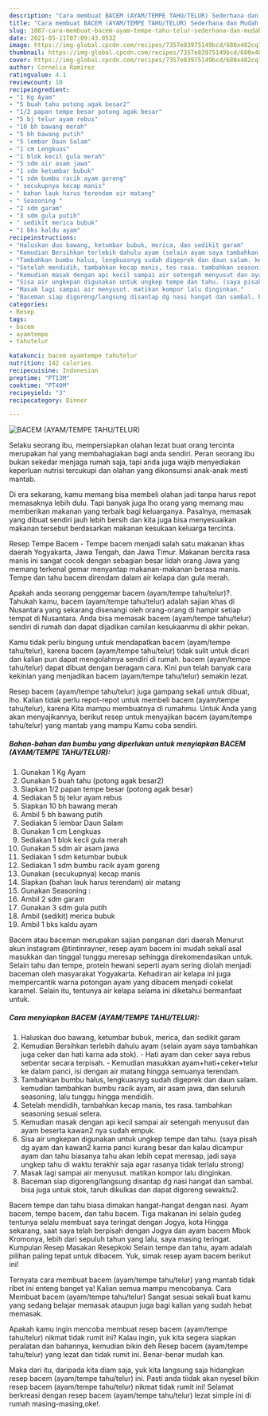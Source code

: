 ```yaml
---
description: "Cara membuat BACEM (AYAM/TEMPE TAHU/TELUR) Sederhana dan Mudah Dibuat"
title: "Cara membuat BACEM (AYAM/TEMPE TAHU/TELUR) Sederhana dan Mudah Dibuat"
slug: 1087-cara-membuat-bacem-ayam-tempe-tahu-telur-sederhana-dan-mudah-dibuat
date: 2021-05-11T07:09:43.053Z
image: https://img-global.cpcdn.com/recipes/7357e83975149bcd/680x482cq70/bacem-ayamtempe-tahutelur-foto-resep-utama.jpg
thumbnail: https://img-global.cpcdn.com/recipes/7357e83975149bcd/680x482cq70/bacem-ayamtempe-tahutelur-foto-resep-utama.jpg
cover: https://img-global.cpcdn.com/recipes/7357e83975149bcd/680x482cq70/bacem-ayamtempe-tahutelur-foto-resep-utama.jpg
author: Cornelia Ramirez
ratingvalue: 4.1
reviewcount: 10
recipeingredient:
- "1 Kg Ayam"
- "5 buah tahu potong agak besar2"
- "1/2 papan tempe besar potong agak besar"
- "5 bj telur ayam rebus"
- "10 bh bawang merah"
- "5 bh bawang putih"
- "5 lembar Daun Salam"
- "1 cm Lengkuas"
- "1 blok kecil gula merah"
- "5 sdm air asam jawa"
- "1 sdm ketumbar bubuk"
- "1 sdm bumbu racik ayam goreng"
- " secukupnya kecap manis"
- " bahan lauk harus terendam air matang"
- " Seasoning "
- "2 sdm garam"
- "3 sdm gula putih"
- " sedikit merica bubuk"
- "1 bks kaldu ayam"
recipeinstructions:
- "Haluskan duo bawang, ketumbar bubuk, merica, dan sedikit garam"
- "Kemudian Bersihkan terlebih dahulu ayam (selain ayam saya tambahkan juga ceker dan hati karna ada stok).  Hati ayam dan ceker saya rebus sebentar secara terpisah. Kemudian masukkan ayam+hati+ceker+telur ke dalam panci, isi dengan air matang hingga semuanya terendam."
- "Tambahkan bumbu halus, lengkuasnyg sudah digeprek dan daun salam. kemudian tambahkan bumbu racik ayam, air asam jawa, dan seluruh seasoning, lalu tunggu hingga mendidih."
- "Setelah mendidih, tambahkan kecap manis, tes rasa. tambahkan seasoning sesuai selera."
- "Kemudian masak dengan api kecil sampai air setengah menyusut dan ayam beserta kawan2 nya sudah empuk."
- "Sisa air ungkepan digunakan untuk ungkep tempe dan tahu. (saya pisah dg ayam dan kawan2 karna panci kurang besar dan kalau dicampur ayam dan tahu biasanya tahu akan lebih cepat meresap, jadi saya ungkep tahu di waktu terakhir saja agar rasanya tidak terlalu strong)"
- "Masak lagi sampai air menyusut. matikan kompor lalu dinginkan."
- "Baceman siap digoreng/langsung disantap dg nasi hangat dan sambal. bisa juga untuk stok, taruh dikulkas dan dapat digoreng sewaktu2."
categories:
- Resep
tags:
- bacem
- ayamtempe
- tahutelur

katakunci: bacem ayamtempe tahutelur 
nutrition: 142 calories
recipecuisine: Indonesian
preptime: "PT13M"
cooktime: "PT40M"
recipeyield: "3"
recipecategory: Dinner

---
```



![BACEM (AYAM/TEMPE TAHU/TELUR)](https://img-global.cpcdn.com/recipes/7357e83975149bcd/680x482cq70/bacem-ayamtempe-tahutelur-foto-resep-utama.jpg)

Selaku seorang ibu, mempersiapkan olahan lezat buat orang tercinta merupakan hal yang membahagiakan bagi anda sendiri. Peran seorang ibu bukan sekedar menjaga rumah saja, tapi anda juga wajib menyediakan keperluan nutrisi tercukupi dan olahan yang dikonsumsi anak-anak mesti mantab.

Di era  sekarang, kamu memang bisa membeli olahan jadi tanpa harus repot memasaknya lebih dulu. Tapi banyak juga lho orang yang memang mau memberikan makanan yang terbaik bagi keluarganya. Pasalnya, memasak yang dibuat sendiri jauh lebih bersih dan kita juga bisa menyesuaikan makanan tersebut berdasarkan makanan kesukaan keluarga tercinta. 

Resep Tempe Bacem - Tempe bacem menjadi salah satu makanan khas daerah Yogyakarta, Jawa Tengah, dan Jawa Timur. Makanan bercita rasa manis ini sangat cocok dengan sebagian besar lidah orang Jawa yang memang terkenal gemar menyantap makanan-makanan berasa manis. Tempe dan tahu bacem direndam dalam air kelapa dan gula merah.

Apakah anda seorang penggemar bacem (ayam/tempe tahu/telur)?. Tahukah kamu, bacem (ayam/tempe tahu/telur) adalah sajian khas di Nusantara yang sekarang disenangi oleh orang-orang di hampir setiap tempat di Nusantara. Anda bisa memasak bacem (ayam/tempe tahu/telur) sendiri di rumah dan dapat dijadikan camilan kesukaanmu di akhir pekan.

Kamu tidak perlu bingung untuk mendapatkan bacem (ayam/tempe tahu/telur), karena bacem (ayam/tempe tahu/telur) tidak sulit untuk dicari dan kalian pun dapat mengolahnya sendiri di rumah. bacem (ayam/tempe tahu/telur) dapat dibuat dengan beragam cara. Kini pun telah banyak cara kekinian yang menjadikan bacem (ayam/tempe tahu/telur) semakin lezat.

Resep bacem (ayam/tempe tahu/telur) juga gampang sekali untuk dibuat, lho. Kalian tidak perlu repot-repot untuk membeli bacem (ayam/tempe tahu/telur), karena Kita mampu membuatnya di rumahmu. Untuk Anda yang akan menyajikannya, berikut resep untuk menyajikan bacem (ayam/tempe tahu/telur) yang mantab yang mampu Kamu coba sendiri.

<!--inarticleads1-->

##### Bahan-bahan dan bumbu yang diperlukan untuk menyiapkan BACEM (AYAM/TEMPE TAHU/TELUR):

1. Gunakan 1 Kg Ayam
1. Gunakan 5 buah tahu (potong agak besar2)
1. Siapkan 1/2 papan tempe besar (potong agak besar)
1. Sediakan 5 bj telur ayam rebus
1. Siapkan 10 bh bawang merah
1. Ambil 5 bh bawang putih
1. Sediakan 5 lembar Daun Salam
1. Gunakan 1 cm Lengkuas
1. Sediakan 1 blok kecil gula merah
1. Gunakan 5 sdm air asam jawa
1. Sediakan 1 sdm ketumbar bubuk
1. Sediakan 1 sdm bumbu racik ayam goreng
1. Gunakan  (secukupnya) kecap manis
1. Siapkan  (bahan lauk harus terendam) air matang
1. Gunakan  Seasoning :
1. Ambil 2 sdm garam
1. Gunakan 3 sdm gula putih
1. Ambil  (sedikit) merica bubuk
1. Ambil 1 bks kaldu ayam


Bacem atau baceman merupakan sajian panganan dari daerah Menurut akun instagram @tintinrayner, resep ayam bacem ini mudah sekali asal masukkan dan tinggal tunggu meresap sehingga direkomendasikan untuk. Selain tahu dan tempe, protein hewani seperti ayam sering diolah menjadi baceman oleh masyarakat Yogyakarta. Kehadiran air kelapa ini juga mempercantik warna potongan ayam yang dibacem menjadi cokelat karamel. Selain itu, tentunya air kelapa selama ini diketahui bermanfaat untuk. 

<!--inarticleads2-->

##### Cara menyiapkan BACEM (AYAM/TEMPE TAHU/TELUR):

1. Haluskan duo bawang, ketumbar bubuk, merica, dan sedikit garam
1. Kemudian Bersihkan terlebih dahulu ayam (selain ayam saya tambahkan juga ceker dan hati karna ada stok).  - Hati ayam dan ceker saya rebus sebentar secara terpisah. - Kemudian masukkan ayam+hati+ceker+telur ke dalam panci, isi dengan air matang hingga semuanya terendam.
1. Tambahkan bumbu halus, lengkuasnyg sudah digeprek dan daun salam. kemudian tambahkan bumbu racik ayam, air asam jawa, dan seluruh seasoning, lalu tunggu hingga mendidih.
1. Setelah mendidih, tambahkan kecap manis, tes rasa. tambahkan seasoning sesuai selera.
1. Kemudian masak dengan api kecil sampai air setengah menyusut dan ayam beserta kawan2 nya sudah empuk.
1. Sisa air ungkepan digunakan untuk ungkep tempe dan tahu. (saya pisah dg ayam dan kawan2 karna panci kurang besar dan kalau dicampur ayam dan tahu biasanya tahu akan lebih cepat meresap, jadi saya ungkep tahu di waktu terakhir saja agar rasanya tidak terlalu strong)
1. Masak lagi sampai air menyusut. matikan kompor lalu dinginkan.
1. Baceman siap digoreng/langsung disantap dg nasi hangat dan sambal. bisa juga untuk stok, taruh dikulkas dan dapat digoreng sewaktu2.


Bacem tempe dan tahu biasa dimakan hangat-hangat dengan nasi. Ayam bacem, tempe bacem, dan tahu bacem. Tiga makanan ini selain gudeg tentunya selalu membuat saya teringat dengan Jogya, kota Hingga sekarang, saat saya telah berpisah dengan Jogya dan ayam bacem Mbok Kromonya, lebih dari sepuluh tahun yang lalu, saya masing teringat. Kumpulan Resep Masakan Resepkoki Selain tempe dan tahu, ayam adalah pilihan paling tepat untuk dibacem. Yuk, simak resep ayam bacem berikut ini! 

Ternyata cara membuat bacem (ayam/tempe tahu/telur) yang mantab tidak ribet ini enteng banget ya! Kalian semua mampu mencobanya. Cara Membuat bacem (ayam/tempe tahu/telur) Sangat sesuai sekali buat kamu yang sedang belajar memasak ataupun juga bagi kalian yang sudah hebat memasak.

Apakah kamu ingin mencoba membuat resep bacem (ayam/tempe tahu/telur) nikmat tidak rumit ini? Kalau ingin, yuk kita segera siapkan peralatan dan bahannya, kemudian bikin deh Resep bacem (ayam/tempe tahu/telur) yang lezat dan tidak rumit ini. Benar-benar mudah kan. 

Maka dari itu, daripada kita diam saja, yuk kita langsung saja hidangkan resep bacem (ayam/tempe tahu/telur) ini. Pasti anda tiidak akan nyesel bikin resep bacem (ayam/tempe tahu/telur) nikmat tidak rumit ini! Selamat berkreasi dengan resep bacem (ayam/tempe tahu/telur) lezat simple ini di rumah masing-masing,oke!.

